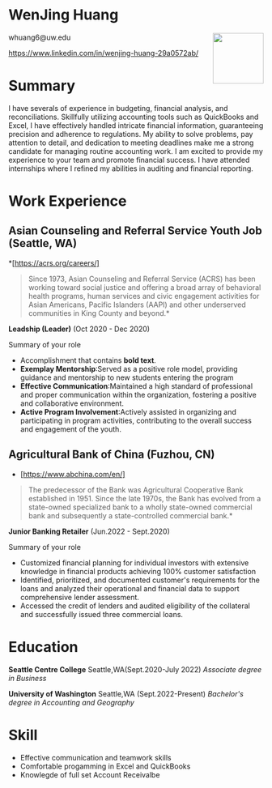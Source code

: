 # WenJing Huang  
<img src="/Users/wenjinghuang/Desktop/lab/miahuang1.github.io/assets/IMG_9620.JPG" style="width: 100px; float: right;">
whuang6@uw.edu

https://www.linkedin.com/in/wenjing-huang-29a0572ab/

# Summary
I have severals of experience in budgeting, financial analysis, and reconciliations. Skillfully utilizing accounting tools such as QuickBooks and Excel, I have effectively handled intricate financial information, guaranteeing precision and adherence to regulations. My ability to solve problems, pay attention to detail, and dedication to meeting deadlines make me a strong candidate for managing routine accounting work. I am excited to provide my experience to your team and promote financial success. I have attended internships where I refined my abilities in auditing and financial reporting.

# Work Experience

## Asian Counseling and Referral Service Youth Job (Seattle, WA)

*[https://acrs.org/careers/] 
> Since 1973, Asian Counseling and Referral Service (ACRS) has been working toward social justice and offering a broad array of behavioral health programs, human services and civic engagement activities for Asian Americans, Pacific Islanders (AAPI) and other underserved communities in King County and beyond.*

**Leadship (Leader)** (Oct 2020 - Dec 2020)

Summary of your role

- Accomplishment that contains **bold text**.
- **Exemplay Mentorship**:Served as a positive role model, providing guidance and mentorship to new students entering the program
- **Effective Communication**:Maintained a high standard of professional and proper communication within the organization, fostering a positive and collaborative environment.
- **Active Program Involvement**:Actively assisted in organizing and participating in program activities, contributing to the overall success and engagement of the youth.

## Agricultural Bank of China (Fuzhou, CN)
* [https://www.abchina.com/en/]
> The predecessor of the Bank was Agricultural Cooperative Bank established in 1951. Since the late 1970s, the Bank has evolved from a state-owned specialized bank to a wholly state-owned commercial bank and subsequently a state-controlled commercial bank.*

**Junior Banking Retailer**        (Jun.2022 - Sept.2020)

Summary of your role

- Customized financial planning for individual investors with extensive knowledge in financial products achieving 100% customer satisfaction
- Identified, prioritized, and documented customer's requirements for the loans and analyzed their operational and financial data to support comprehensive lender assessment.
- Accessed the credit of lenders and audited eligibility of the collateral and successfully issued three commercial loans.

# **Education**

**Seattle Centre College**          Seattle,WA(Sept.2020-July 2022)
*Associate degree in Business*

**University of Washington**        Seattle,WA (Sept.2022-Present)
*Bachelor's degree in Accounting and Geography*

# Skill
- Effective communication and teamwork skills
- Comfortable progamming in Excel and QuickBooks
- Knowlegde of full set Account Receivalbe 
